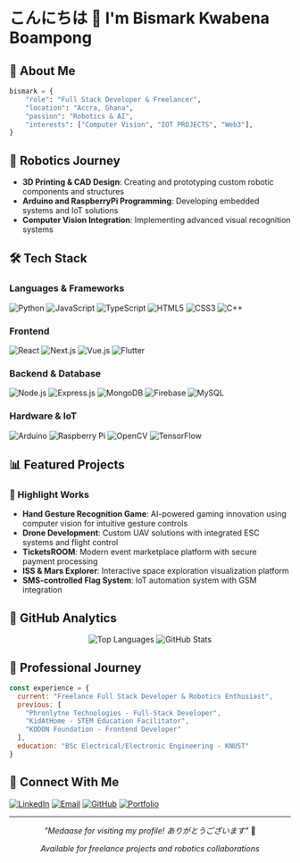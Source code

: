 # こんにちは 👋 I'm Bismark Kwabena Boampong

## 🌟 About Me
```python
bismark = {
    "role": "Full Stack Developer & Freelancer",
    "location": "Accra, Ghana",
    "passion": "Robotics & AI",
    "interests": ["Computer Vision", "IOT PROJECTS", "Web3"],
}
```

## 🤖 Robotics Journey
- **3D Printing & CAD Design**: Creating and prototyping custom robotic components and structures
- **Arduino and RaspberryPi Programming**: Developing embedded systems and IoT solutions
- **Computer Vision Integration**: Implementing advanced visual recognition systems

## 🛠️ Tech Stack 

### Languages & Frameworks
![Python](https://img.shields.io/badge/Python-3776AB?style=for-the-badge&logo=python&logoColor=white)
![JavaScript](https://img.shields.io/badge/JavaScript-F7DF1E?style=for-the-badge&logo=javascript&logoColor=black)
![TypeScript](https://img.shields.io/badge/TypeScript-007ACC?style=for-the-badge&logo=typescript&logoColor=white)
![HTML5](https://img.shields.io/badge/HTML5-E34F26?style=for-the-badge&logo=html5&logoColor=white)
![CSS3](https://img.shields.io/badge/CSS3-1572B6?style=for-the-badge&logo=css3&logoColor=white)
![C++](https://img.shields.io/badge/C++-00599C?style=for-the-badge&logo=cplusplus&logoColor=white)

### Frontend
![React](https://img.shields.io/badge/React-20232A?style=for-the-badge&logo=react&logoColor=61DAFB)
![Next.js](https://img.shields.io/badge/Next.js-000000?style=for-the-badge&logo=next.js&logoColor=white)
![Vue.js](https://img.shields.io/badge/Vue.js-35495E?style=for-the-badge&logo=vue.js&logoColor=4FC08D)
![Flutter](https://img.shields.io/badge/Flutter-02569B?style=for-the-badge&logo=flutter&logoColor=white)

### Backend & Database
![Node.js](https://img.shields.io/badge/Node.js-339933?style=for-the-badge&logo=node.js&logoColor=white)
![Express.js](https://img.shields.io/badge/Express.js-404D59?style=for-the-badge)
![MongoDB](https://img.shields.io/badge/MongoDB-4EA94B?style=for-the-badge&logo=mongodb&logoColor=white)
![Firebase](https://img.shields.io/badge/Firebase-FFCA28?style=for-the-badge&logo=firebase&logoColor=black)
![MySQL](https://img.shields.io/badge/MySQL-005C84?style=for-the-badge&logo=mysql&logoColor=white)

### Hardware & IoT
![Arduino](https://img.shields.io/badge/Arduino-00979D?style=for-the-badge&logo=Arduino&logoColor=white)
![Raspberry Pi](https://img.shields.io/badge/Raspberry%20Pi-A22846?style=for-the-badge&logo=Raspberry%20Pi&logoColor=white)
![OpenCV](https://img.shields.io/badge/OpenCV-27338e?style=for-the-badge&logo=OpenCV&logoColor=white)
![TensorFlow](https://img.shields.io/badge/TensorFlow-FF6F00?style=for-the-badge&logo=tensorflow&logoColor=white)

## 📊 Featured Projects

### 🏯 Highlight Works
- **Hand Gesture Recognition Game**: AI-powered gaming innovation using computer vision for intuitive gesture controls
- **Drone Development**: Custom UAV solutions with integrated ESC systems and flight control
- **TicketsROOM**: Modern event marketplace platform with secure payment processing
- **ISS & Mars Explorer**: Interactive space exploration visualization platform
- **SMS-controlled Flag System**: IoT automation system with GSM integration

## 🎨 GitHub Analytics

<div align="center">

![Top Languages](https://github-readme-stats.vercel.app/api/top-langs/?username=kwabena369&layout=compact&theme=tokyonight)
![GitHub Stats](https://github-readme-stats.vercel.app/api?username=kwabena369&show_icons=true&theme=tokyonight)

</div>

## 🌺 Professional Journey
```javascript
const experience = {
  current: "Freelance Full Stack Developer & Robotics Enthusiast",
  previous: [
    "Phronlytne Technologies - Full-Stack Developer",
    "KidAtHome - STEM Education Facilitator",
    "KODON Foundation - Frontend Developer"
  ],
  education: "BSc Electrical/Electronic Engineering - KNUST"
}
```

## 🎋 Connect With Me
[![LinkedIn](https://img.shields.io/badge/LinkedIn-0077B5?style=for-the-badge&logo=linkedin&logoColor=white)](https://www.linkedin.com/in/bismark-kwabena-049a9b322/)
[![Email](https://img.shields.io/badge/Email-D14836?style=for-the-badge&logo=gmail&logoColor=white)](mailto:bismarkkwabenaboampong@gmail.com)
[![GitHub](https://img.shields.io/badge/GitHub-100000?style=for-the-badge&logo=github&logoColor=white)](https://github.com/kwabena369)
[![Portfolio](https://img.shields.io/badge/Portfolio-000000?style=for-the-badge&logo=vercel&logoColor=white)](https://anotherone-one.vercel.app/)

---
<div align="center">

*"Medaase for visiting my profile! ありがとうございます"* 🙏

*Available for freelance projects and robotics collaborations*

</div>
